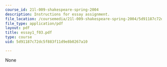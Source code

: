 ```yaml
---
course_id: 21l-009-shakespeare-spring-2004
description: Instructions for essay assignment.
file_location: /coursemedia/21l-009-shakespeare-spring-2004/5d91187c72dc5f883f11d9e8b0267a10_essay1_f03.pdf
file_type: application/pdf
layout: pdf
title: essay1_f03.pdf
type: course
uid: 5d91187c72dc5f883f11d9e8b0267a10

---
```

None